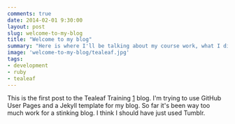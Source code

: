 ```yaml
---
comments: true
date: 2014-02-01 9:30:00
layout: post
slug: welcome-to-my-blog
title: "Welcome to my blog"
summary: "Here is where I'll be talking about my course work, what I discover and what has me stumped. "
image: 'welcome-to-my-blog/tealeaf.jpg'
tags:
- development
- ruby
- tealeaf
---
```

This is the first post to the Tealeaf Training [1] blog.  I'm trying to use GitHub User Pages 
and a Jekyll template for my blog.  So far it's been way too much work for a stinking blog.
I think I should have just used Tumblr.

[1]: http://www.gotealeaf.com "Introduction to Ruby and Web Development"
